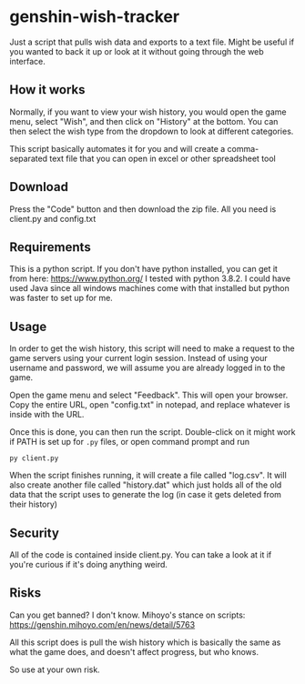 # genshin-wish-tracker

Just a script that pulls wish data and exports to a text file. Might be useful if you wanted to back it up or look at it without going through the web interface.

## How it works

Normally, if you want to view your wish history, you would open the game menu, select "Wish", and then click on "History" at the bottom.
You can then select the wish type from the dropdown to look at different categories.

This script basically automates it for you and will create a comma-separated text file that you can open in excel or other spreadsheet tool

## Download

Press the "Code" button and then download the zip file. All you need is client.py and config.txt

## Requirements

This is a python script. If you don't have python installed, you can get it from here: https://www.python.org/
I tested with python 3.8.2. I could have used Java since all windows machines come with that installed but python was faster to set up for me.

## Usage 

In order to get the wish history, this script will need to make a request to the game servers using your current login session. Instead of using your username and password, we will assume you are already logged in to the game.

Open the game menu and select "Feedback". This will open your browser. Copy the entire URL, open "config.txt" in notepad, and replace whatever is inside with the URL.

Once this is done, you can then run the script. Double-click on it might work if PATH is set up for `.py` files, or open command prompt and run

````
py client.py
````

When the script finishes running, it will create a file called "log.csv". It will also create another file called "history.dat" which just holds all of the old data that the script uses to generate the log (in case it gets deleted from their history)

## Security

All of the code is contained inside client.py. You can take a look at it if you're curious if it's doing anything weird.

## Risks

Can you get banned? I don't know. 
Mihoyo's stance on scripts: https://genshin.mihoyo.com/en/news/detail/5763

All this script does is pull the wish history which is basically the same as what the game does, and doesn't affect progress, but who knows.

So use at your own risk.
